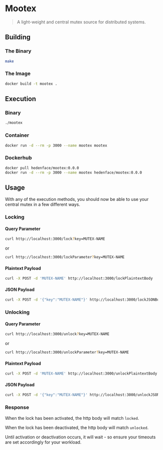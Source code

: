 # Mootex

> A light-weight and central mutex source for distributed systems.

## Building

### The Binary

```bash
make
```

### The Image

```bash
docker build -t mootex .
```

## Execution

### Binary

```bash
./mootex
```

### Container

```bash
docker run -d --rm -p 3000 --name mootex mootex
```

### Dockerhub

```bash
docker pull hedenface/mootex:0.0.0
docker run -d --rm -p 3000 --name mootex hedenface/mootex:0.0.0
```

## Usage

With any of the execution methods, you should now be able to use your central mutex in a few different ways.

### Locking

#### Query Parameter

```bash
curl http://localhost:3000/lock?key=MUTEX-NAME
```

or

```bash
curl http://localhost:3000/lockParameter?key=MUTEX-NAME
```

#### Plaintext Payload

```bash
curl -X POST -d 'MUTEX-NAME' http://localhost:3000/lockPlaintextBody
```

#### JSON Payload

```bash
curl -X POST -d '{"key":"MUTEX-NAME"}' http://localhost:3000/lockJSONBody
```

### Unlocking

#### Query Parameter

```bash
curl http://localhost:3000/unlock?key=MUTEX-NAME
```

or

```bash
curl http://localhost:3000/unlockParameter?key=MUTEX-NAME
```

#### Plaintext Payload

```bash
curl -X POST -d 'MUTEX-NAME' http://localhost:3000/unlockPlaintextBody
```

#### JSON Payload

```bash
curl -X POST -d '{"key":"MUTEX-NAME"}' http://localhost:3000/unlockJSONBody
```

### Response

When the lock has been activated, the http body will match `locked`.

When the lock has been deactivated, the http body will match `unlocked`.

Until activation or deactivation occurs, it will wait - so ensure your timeouts are set accordingly for your workload.
